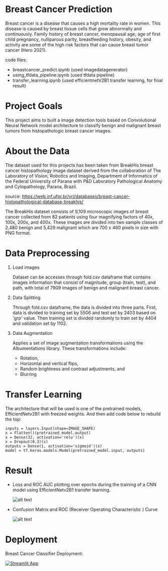 # Breast Cancer Prediction

Breast cancer is a disease that causes a high mortality rate in women. This disease is caused by breast tissue cells that grow abnormally and continuously. Family history of breast cancer, menopausal age, age of first child pregnancy, nulliparous parity, breastfeeding history, obesity, and activity are some of the high risk factors that can cause breast tumor cancer (Hero 2021).

code files:

- breastcancer_predict.ipynb (used imagedatagenerator)
- using_tfdata_pipeline.ipynb (used tfdata pipeline)
- transfer_learning.ipynb (used efficientnetV2B1 transfer learning, for final result)

# Project Goals

This project aims to built a image detection tools based on Convolutional Neural Network model architecture to classify benign and malignant breast tumors from histopathologic breast cancer images.

# About the Data

The dataset used for this projects has been taken from BreakHis breast cancer histopathology image dataset derived from the collaboration of The Laboratory of Vision, Robotics and Imaging, Department of Informatics of the Federal University of Parana with P&D Laboratory Pathological Anatomy and Cytopathology, Parana, Brazil.

source: https://web.inf.ufpr.br/vri/databases/breast-cancer-histopathological-database-breakhis/

The BreakHis dataset consists of 9,109 microscopic images of breast cancer collected from 82 patients using four magnifying factors of 40x, 100x, 200x, and 400x. These images are divided into two sample classes of 2,480 benign and 5,429 malignant which are 700 x 460 pixels in size with PNG format.

# Data Preprocessing

1. Load images

   Dataset can be accesses through fold.csv dataframe that contains images information that consist of magnitude, group (train, test), and path, with total of 7909 images of benign and malignant breast cancer.

2. Data Splitting

   Through fold.csv dataframe, the data is divided into three parts. First, data is divided to training set by 5506 and test set by 2403 based on 'grp' value. Then training set is divided randomly to train set by 4404 and validation set by 1102.

3. Data Augmentation

   Applies a set of image augmentation transformations using the Albumentations library. These transformations include:

   - Rotation,
   - Horizontal and vertical flips,
   - Random brightness and contrast adjustments, and
   - Blurring

# Transfer Learning

The architecture that will be used is one of the pretrained models, EfficientNetv2B1 with freezed weights. And then add code below to rebuild the top:

```
inputs = layers.Input(shape=IMAGE_SHAPE)
x = Flatten()(pretrained_model.output)
x = Dense(32, activation='relu')(x)
x = Dropout(0.3)(x)
outputs = Dense(1, activation='sigmoid')(x)
model = tf.keras.models.Model(pretrained_model.input, outputs)
```

# Result

- Loss and ROC AUC plotting over epochs during the training of a CNN model using EfficientNetv2B1 transfer learning.

  ![alt text](https://github.com/anggapark/breast-cancer-predict/blob/main/asset/transfer_lr_model_result.png?raw=true)

- Confusion Matrix and ROC (Receiver Operating Characteristic ) Curve

  ![alt text](https://github.com/anggapark/breast-cancer-predict/blob/main/asset/cm_roc_curve.png?raw=true)

# Deployment

Breast Cancer Classifier Deployment:

[![Streamlit App](https://static.streamlit.io/badges/streamlit_badge_black_white.svg)](https://breast-cancer-predict-deploy.streamlit.app)

